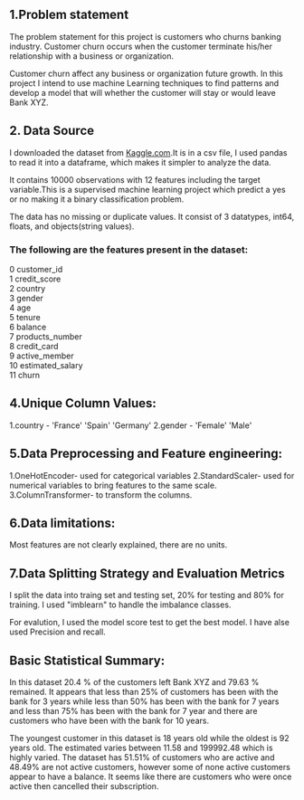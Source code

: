 ## 1.Problem statement

The problem statement for this project is customers who churns banking industry.  Customer churn occurs when the customer terminate his/her relationship with a business or organization.

Customer churn affect any business or organization future growth. In this project I intend to use machine Learning techniques to find patterns and develop a model  that will whether the customer will stay or would leave Bank XYZ.

## 2. Data Source

I downloaded the dataset from [Kaggle.com](https://www.kaggle.com/datasets/shantanudhakadd/bank-customer-churn-prediction).It is in a csv file, I used pandas to read it into a dataframe, which makes it simpler to analyze the data.

It contains 10000 observations with 12 features including the target variable.This is a supervised machine learning project which predict a yes or no making it a binary classification problem.

The data has no missing or duplicate values. It consist of 3 datatypes, int64, floats, and objects(string values). 

### The following are the features present in the dataset:

 0   customer_id        
 1   credit_score      
 2   country           
 3   gender            
 4   age                 
 5   tenure           
 6   balance           
 7   products_number   
 8   credit_card       
 9   active_member     
 10  estimated_salary  
 11  churn  

 ## 4.Unique Column Values:
1.country - 'France' 'Spain' 'Germany'
2.gender - 'Female' 'Male'

## 5.Data Preprocessing and Feature engineering:

1.OneHotEncoder- used for categorical variables
2.StandardScaler- used for numerical variables to bring features to the same scale.
3.ColumnTransformer- to transform the columns.

## 6.Data limitations:

Most features are not clearly explained, there are no units.

## 7.Data Splitting Strategy and Evaluation Metrics

I split the data into traing set and testing set, 20% for testing and 80% for training. I used "imblearn" to handle the imbalance classes.

For evalution, I used the model score test to get the best model. I have alse used Precision and recall.

## Basic Statistical Summary:

In this dataset 20.4 % of the customers left Bank XYZ and 79.63 % remained. It appears that less than 25% of customers has been with the bank for 3 years while less than 50% has been with the bank for 7 years and less than 75% has been with the bank for 7 year and there are customers who have been with the bank for 10 years.

The youngest customer in this dataset is 18 years old while the oldest is 92 years old. The estimated varies between 11.58 and 199992.48 which is highly varied. The dataset has 51.51% of customers who are active and 48.49% are not active customers, however some of none active customers appear to have a balance. It seems like there are customers who were once active then cancelled their subscription.








